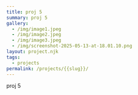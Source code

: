 ```yaml
---
title: proj 5
summary: proj 5
gallery:
  - /img/image1.jpeg
  - /img/image2.jpeg
  - /img/image3.jpeg
  - /img/screenshot-2025-05-13-at-18.01.10.png
layout: project.njk
tags:
  - projects
permalink: /projects/{{slug}}/
---
```

p﻿roj 5
